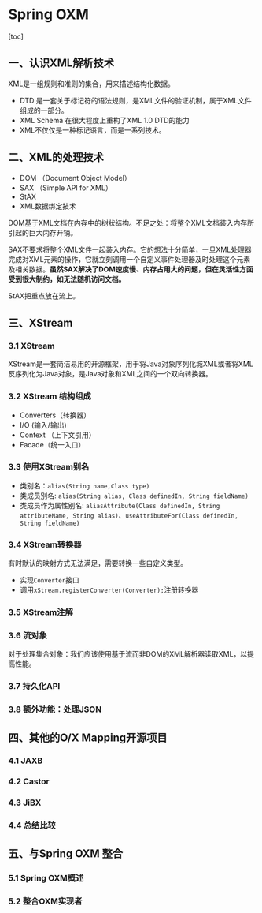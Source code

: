 # Spring OXM

[toc]

## 一、认识XML解析技术

XML是一组规则和准则的集合，用来描述结构化数据。

- DTD 是一套关于标记符的语法规则，是XML文件的验证机制，属于XML文件组成的一部分。
- XML Schema 在很大程度上重构了XML 1.0 DTD的能力
- XML不仅仅是一种标记语言，而是一系列技术。

## 二、XML的处理技术

- DOM （Document Object Model）
- SAX （Simple API for XML）
- StAX
- XML数据绑定技术

DOM基于XML文档在内存中的树状结构。不足之处：将整个XML文档装入内存所引起的巨大内存开销。

SAX不要求将整个XML文件一起装入内存。它的想法十分简单，一旦XML处理器完成对XML元素的操作，它就立刻调用一个自定义事件处理器及时处理这个元素及相关数据。**虽然SAX解决了DOM速度慢、内存占用大的问题，但在灵活性方面受到很大制约，如无法随机访问文档。**

StAX把重点放在流上。

## 三、XStream

### 3.1 XStream

XStream是一套简洁易用的开源框架，用于将Java对象序列化城XML或者将XML反序列化为Java对象，是Java对象和XML之间的一个双向转换器。

### 3.2 XStream 结构组成

- Converters（转换器）
- I/O (输入/输出)
- Context （上下文引用）
- Facade（统一入口）

### 3.3 使用XStream别名

- 类别名：`alias(String name,Class type)`
- 类成员别名: `alias(String alias, Class definedIn, String fieldName)`
- 类成员作为属性别名: `aliasAttribute(Class definedIn, String attributeName, String alias)`、`useAttributeFor(Class definedIn, String fieldName)`

### 3.4 XStream转换器

有时默认的映射方式无法满足，需要转换一些自定义类型。

- 实现`Converter`接口
- 调用`xStream.registerConverter(Converter);`注册转换器

### 3.5 XStream注解

### 3.6 流对象

对于处理集合对象：我们应该使用基于流而非DOM的XML解析器读取XML，以提高性能。

### 3.7 持久化API



### 3.8 额外功能：处理JSON

## 四、其他的O/X Mapping开源项目

### 4.1 JAXB

### 4.2 Castor

### 4.3 JiBX

### 4.4 总结比较

## 五、与Spring OXM 整合

### 5.1 Spring OXM概述

### 5.2 整合OXM实现者

